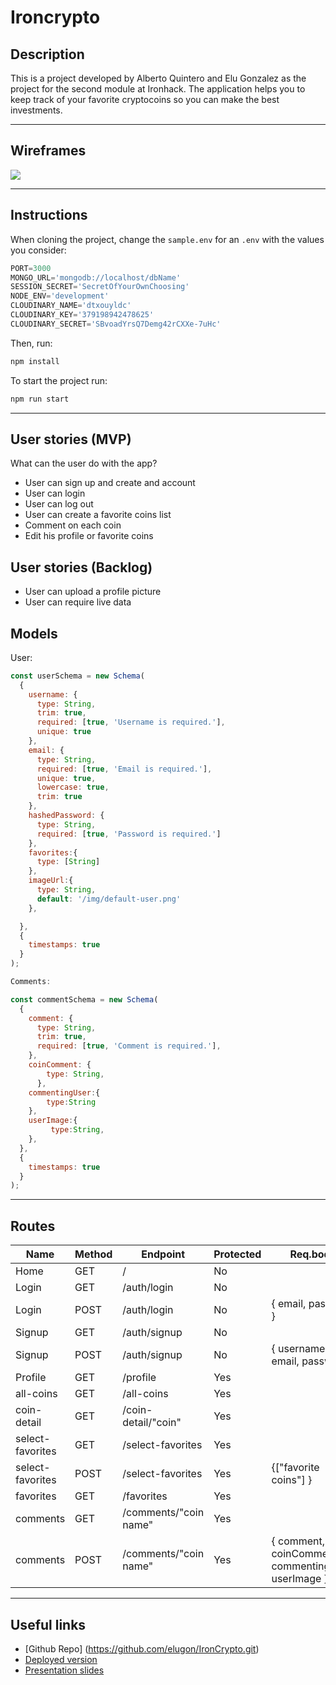 # Ironcrypto

## Description


This is a project developed by Alberto Quintero and Elu Gonzalez as the project for the second module at Ironhack. The application helps you to keep track of your favorite cryptocoins so you can make the best investments.

---

## Wireframes
![](/img/IronCryptoLayout.png)

---

## Instructions

When cloning the project, change the <code>sample.env</code> for an <code>.env</code> with the values you consider:
```js
PORT=3000
MONGO_URL='mongodb://localhost/dbName'
SESSION_SECRET='SecretOfYourOwnChoosing'
NODE_ENV='development'
CLOUDINARY_NAME='dtxouyldc'
CLOUDINARY_KEY='379198942478625'
CLOUDINARY_SECRET='SBvoadYrsQ7Demg42rCXXe-7uHc'
```
Then, run:
```bash
npm install
```
To start the project run:
```bash
npm run start
```

---

## User stories (MVP)

What can the user do with the app?
- User can sign up and create and account
- User can login
- User can log out
- User can create a favorite coins list
- Comment on each coin
- Edit his profile or favorite coins

## User stories (Backlog)

- User can upload a profile picture
- User can require live data

## Models

User:

```js
const userSchema = new Schema(
  {
    username: {
      type: String,
      trim: true,
      required: [true, 'Username is required.'],
      unique: true
    },
    email: {
      type: String,
      required: [true, 'Email is required.'],
      unique: true,
      lowercase: true,
      trim: true
    },
    hashedPassword: {
      type: String,
      required: [true, 'Password is required.']
    },
    favorites:{
      type: [String]
    },
    imageUrl:{
      type: String,
      default: '/img/default-user.png'
    },

  },
  {
    timestamps: true
  }
);

Comments:

const commentSchema = new Schema(
  {
    comment: {
      type: String,
      trim: true,
      required: [true, 'Comment is required.'],      
    },
    coinComment: {
        type: String,              
      },
    commentingUser:{
        type:String
    },
    userImage:{
         type:String,
    },
  },
  {
    timestamps: true
  }
);


```

---

## Routes

| Name  | Method | Endpoint    | Protected | Req.body            | Redirects |
|-------|--------|-------------|------|---------------------|-----------|
| Home  | GET   | /           | No   |                     |           |
| Login | GET    | /auth/login | No |                      |           |
| Login | POST | /auth/login   | No | { email, password }  | /         |
| Signup | GET    | /auth/signup | No |                      |           |
| Signup | POST | /auth/signup   | No | { username, email, password }  | /auth/login  |
| Profile  | GET    | /profile | Yes |
| all-coins  | GET    | /all-coins | Yes |                      |           |
| coin-detail | GET | /coin-detail/"coin"   | Yes |   |   |
| select-favorites | GET | /select-favorites   | Yes |  |   |
| select-favorites | POST | /select-favorites   | Yes | {["favorite coins"]  }  | /favorites  |
| favorites | GET | /favorites   | Yes |  |   |
| comments | GET | /comments/"coin name"  | Yes | | /comments/"coin name"  |
| comments | POST | /comments/"coin name"  | Yes | { comment, coinComment, commentingUser, userImage }  | /comments/"coin name"  |

---

## Useful links

- [Github Repo] (https://github.com/elugon/IronCrypto.git)
- [Deployed version](https://iron-crypto.herokuapp.com/)
- [Presentation slides](https://slides.com/albertoquintero-1/desk)



